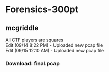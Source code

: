 # Forensics-300pt
## mcgriddle
All CTF players are squares</br>
Edit (09/14 8:22 PM) - Uploaded new pcap file</br>
Edit (09/15 12:10 AM) - Uploaded new pcap file
### Download: final.pcap
